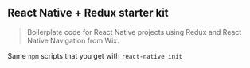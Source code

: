
## React Native + Redux starter kit

> Boilerplate code for React Native projects using Redux and React Native Navigation from Wix.

Same `npm` scripts that you get with `react-native init`
